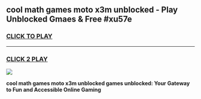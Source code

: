 
## cool math games moto x3m unblocked - Play Unblocked Gmaes & Free #xu57e
<h3>
<a href="https://premium.freeplayer.one?title=cool_math_games_moto_x3m_unblocked&ref=01M">CLICK TO PLAY</a></h3>
<hr>

<h3>
<a href="https://premium.freeplayer.one?title=cool_math_games_moto_x3m_unblocked&ref=01M">CLICK 2 PLAY</a>
  
</h3>

<a href="https://premium.freeplayer.one?title=cool_math_games_moto_x3m_unblocked&ref=01M"><img src="https://clearcache.store/games.png"></a>


**cool math games moto x3m unblocked games unblocked: Your Gateway to Fun and Accessible Online Gaming**
